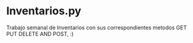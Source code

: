 # Inventarios.py
Trabajo semanal de Inventarios con sus correspondientes metodos GET PUT DELETE AND POST, :)
